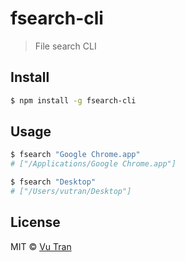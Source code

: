 # fsearch-cli

> File search CLI

## Install

```bash
$ npm install -g fsearch-cli
```

## Usage

```bash
$ fsearch "Google Chrome.app"
# ["/Applications/Google Chrome.app"]

$ fsearch "Desktop"
# ["/Users/vutran/Desktop"]
```
## License

MIT © [Vu Tran](https://github.com/vutran/)
